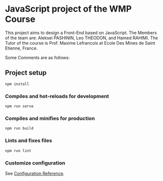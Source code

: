 # JavaScript project of the WMP Course 

This project aims to design a Front-End based on JavaScript. The Members of the team are: Aleksei PASHININ, Leo THEODON, and Hamed RAHIMI. The Tutor of the course is Prof. Maxime Lefrancois at Ecole Des Mines de Saint Etienne, France.

Some Comments are as follows:


## Project setup
```
npm install
```

### Compiles and hot-reloads for development
```
npm run serve
```

### Compiles and minifies for production
```
npm run build
```

### Lints and fixes files
```
npm run lint
```

### Customize configuration
See [Configuration Reference](https://cli.vuejs.org/config/).
